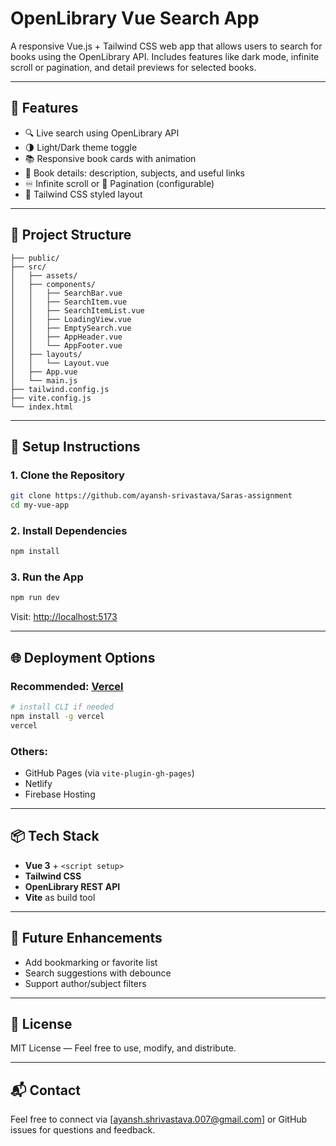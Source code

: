 
# OpenLibrary Vue Search App

A responsive Vue.js + Tailwind CSS web app that allows users to search for books using the OpenLibrary API. Includes features like dark mode, infinite scroll or pagination, and detail previews for selected books.

---

## 🚀 Features

* 🔍 Live search using OpenLibrary API
* 🌗 Light/Dark theme toggle
* 📚 Responsive book cards with animation
* 📄 Book details: description, subjects, and useful links
* ♾️ Infinite scroll or 📑 Pagination (configurable)
* 🎨 Tailwind CSS styled layout

---

## 📁 Project Structure

```
├── public/
├── src/
│   ├── assets/
│   ├── components/
│   │   ├── SearchBar.vue
│   │   ├── SearchItem.vue
│   │   ├── SearchItemList.vue
│   │   ├── LoadingView.vue
│   │   ├── EmptySearch.vue
│   │   ├── AppHeader.vue
│   │   └── AppFooter.vue
│   ├── layouts/
│   │   └── Layout.vue
│   ├── App.vue
│   └── main.js
├── tailwind.config.js
├── vite.config.js
└── index.html
```

---

## 🔧 Setup Instructions

### 1. Clone the Repository

```bash
git clone https://github.com/ayansh-srivastava/Saras-assignment
cd my-vue-app
```

### 2. Install Dependencies

```bash
npm install
```

### 3. Run the App

```bash
npm run dev
```

Visit: [http://localhost:5173](http://localhost:5173)

---

## 🌐 Deployment Options

### Recommended: [Vercel](https://vercel.com)

```bash
# install CLI if needed
npm install -g vercel
vercel
```

### Others:

* GitHub Pages (via `vite-plugin-gh-pages`)
* Netlify
* Firebase Hosting

---

## 📦 Tech Stack

* **Vue 3** + `<script setup>`
* **Tailwind CSS**
* **OpenLibrary REST API**
* **Vite** as build tool

---

## 🧠 Future Enhancements

* Add bookmarking or favorite list
* Search suggestions with debounce
* Support author/subject filters

---

## 🤝 License

MIT License — Feel free to use, modify, and distribute.

---

## 📬 Contact

Feel free to connect via \[[ayansh.shrivastava.007@gmail.com](mailto:ayansh.shrivastava.007@gmail.com)] or GitHub issues for questions and feedback.
